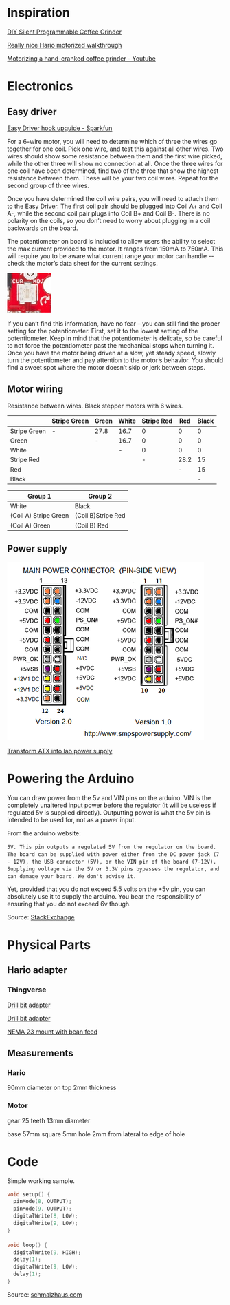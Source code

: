 # Inspiration

[DIY Silent Programmable Coffee Grinder](https://www.theverge.com/circuitbreaker/2017/12/20/16798042/diy-silent-programmable-coffee-grinder)

[Really nice Hario motorized walkthrough](https://imgur.com/a/Xm1oq)

[Motorizing a hand-cranked coffee grinder - Youtube](https://www.youtube.com/watch?v=ALXiloyym0M)


# Electronics
## Easy driver

[Easy Driver hook upguide - Sparkfun](https://learn.sparkfun.com/tutorials/easy-driver-hook-up-guide/all)

For a 6-wire motor, you will need to determine which of three the wires go together for one coil. Pick one wire, and test this against all other wires. Two wires should show some resistance between them and the first wire picked, while the other three will show no connection at all. Once the three wires for one coil have been determined, find two of the three that show the highest resistance between them. These will be your two coil wires. Repeat for the second group of three wires.

Once you have determined the coil wire pairs, you will need to attach them to the Easy Driver. The first coil pair should be plugged into Coil A+ and Coil A-, while the second coil pair plugs into Coil B+ and Coil B-. There is no polarity on the coils, so you don’t need to worry about plugging in a coil backwards on the board.

The potentiometer on board is included to allow users the ability to select the max current provided to the motor. It ranges from 150mA to 750mA. This will require you to be aware what current range your motor can handle -- check the motor’s data sheet for the current settings.

![Easydriver pot](img/easy_driver_pot.jpg)

If you can’t find this information, have no fear – you can still find the proper setting for the potentiometer. First, set it to the lowest setting of the potentiometer. Keep in mind that the potentiometer is delicate, so be careful to not force the potentiometer past the mechanical stops when turning it. Once you have the motor being driven at a slow, yet steady speed, slowly turn the potentiometer and pay attention to the motor’s behavior. You should find a sweet spot where the motor doesn’t skip or jerk between steps.

## Motor wiring

Resistance between wires. Black stepper motors with 6 wires.

|              | Stripe Green | Green | White | Stripe Red | Red  | Black |
|--------------|--------------|-------|-------|------------|------|-------|
| Stripe Green | -            | 27.8  | 16.7  | 0          | 0    | 0     |
| Green        |              | -     | 16.7  | 0          | 0    | 0     |
| White        |              |       | -     | 0          | 0    | 0     |
| Stripe Red   |              |       |       | -          | 28.2 | 15    |
| Red          |              |       |       |            | -    | 15    |
| Black        |              |       |       |            |      | -     |

| Group 1               | Group 2             |
| --------------------- | ------------------- |
| White                 | Black               |
| (Coil A) Stripe Green | (Coil B)Stripe Red  |
| (Coil A) Green        | (Coil B) Red        |


## Power supply

![ATX wiring](img/atx.png)

[Transform ATX into lab power supply](https://www.instructables.com/id/Converting-a-computer-ATX-power-supply-to-a-really/)

# Powering the Arduino

You can draw power from the 5v and VIN pins on the arduino. VIN is the completely unaltered input power before the regulator (it will be useless if regulated 5v is supplied directly). Outputting power is what the 5v pin is intended to be used for, not as a power input.

From the arduino website:

`5V. This pin outputs a regulated 5V from the regulator on the board. The board can be supplied with power either from the DC power jack (7 - 12V), the USB connector (5V), or the VIN pin of the board (7-12V). Supplying voltage via the 5V or 3.3V pins bypasses the regulator, and can damage your board. We don't advise it.`

Yet, provided that you do not exceed 5.5 volts on the +5v pin, you can absolutely use it to supply the arduino. You bear the responsibility of ensuring that you do not exceed 6v though.

Source: [StackExchange](https://arduino.stackexchange.com/a/4460)


# Physical Parts
## Hario adapter
### Thingverse
[Drill bit adapter](https://www.thingiverse.com/thing:869573)

[Drill bit adapter](https://www.thingiverse.com/thing:1002724)

[NEMA 23 mount with bean feed](https://www.thingiverse.com/thing:1621556)

## Measurements
### Hario
90mm diameter on top
2mm thickness

### Motor
gear
25 teeth
13mm diameter

base
57mm square
5mm hole
2mm from lateral to edge of hole


# Code

Simple working sample.
```C
void setup() {               
  pinMode(8, OUTPUT);
  pinMode(9, OUTPUT);
  digitalWrite(8, LOW);
  digitalWrite(9, LOW);
}

void loop() {
  digitalWrite(9, HIGH);
  delay(1);         
  digitalWrite(9, LOW);
  delay(1);         
}
```

Source: [schmalzhaus.com](https://www.schmalzhaus.com/EasyDriver/Examples/EasyDriverExamples.html)